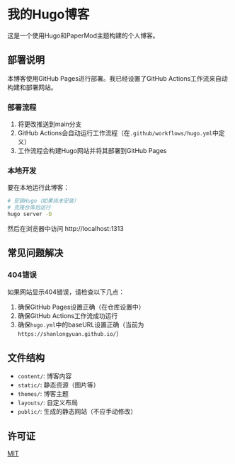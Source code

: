 # 我的Hugo博客

这是一个使用Hugo和PaperMod主题构建的个人博客。

## 部署说明

本博客使用GitHub Pages进行部署。我已经设置了GitHub Actions工作流来自动构建和部署网站。

### 部署流程

1. 将更改推送到main分支
2. GitHub Actions会自动运行工作流程（在`.github/workflows/hugo.yml`中定义）
3. 工作流程会构建Hugo网站并将其部署到GitHub Pages

### 本地开发

要在本地运行此博客：

```bash
# 安装Hugo（如果尚未安装）
# 克隆仓库后运行
hugo server -D
```

然后在浏览器中访问 http://localhost:1313

## 常见问题解决

### 404错误

如果网站显示404错误，请检查以下几点：

1. 确保GitHub Pages设置正确（在仓库设置中）
2. 确保GitHub Actions工作流成功运行
3. 确保`hugo.yml`中的baseURL设置正确（当前为`https://shanlongyuan.github.io/`）

## 文件结构

- `content/`: 博客内容
- `static/`: 静态资源（图片等）
- `themes/`: 博客主题
- `layouts/`: 自定义布局
- `public/`: 生成的静态网站（不应手动修改）

## 许可证

[MIT](https://opensource.org/licenses/MIT)